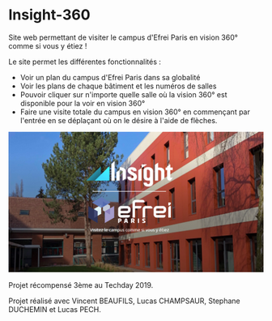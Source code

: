 # Insight-360

Site web permettant de visiter le campus d'Efrei Paris en vision 360° comme si vous y étiez ! 
        
Le site permet les différentes fonctionnalités : 
 
- Voir un plan du campus d'Efrei Paris dans sa globalité
- Voir les plans de chaque bâtiment et les numéros de salles
- Pouvoir cliquer sur n'importe quelle salle où la vision 360° est disponible pour la voir en vision 360°
- Faire une visite totale du campus en vision 360° en commençant par l'entrée en se déplaçant où on le désire à l'aide de flèches.

![](https://github.com/SamuelCreteur/Insight-360/blob/main/image.png)

Projet récompensé 3ème au Techday 2019.

Projet réalisé avec Vincent BEAUFILS, Lucas CHAMPSAUR, Stephane DUCHEMIN et Lucas PECH.
